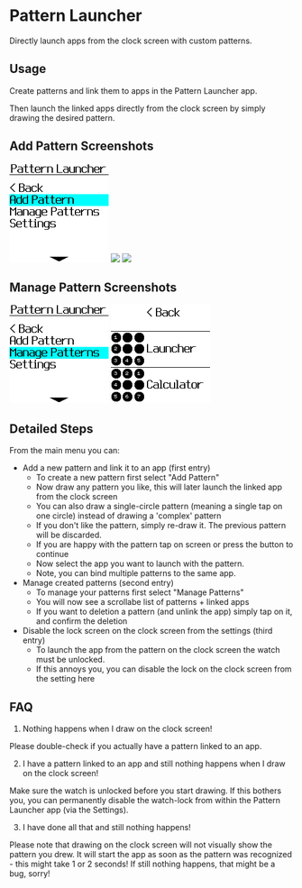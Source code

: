 # Pattern Launcher

Directly launch apps from the clock screen with custom patterns.

## Usage

Create patterns and link them to apps in the Pattern Launcher app.

Then launch the linked apps directly from the clock screen by simply drawing the desired pattern.

## Add Pattern Screenshots

![](main_menu_add.png)
![](add_pattern.png)
![](select_app.png)

## Manage Pattern Screenshots

![](main_menu_manage.png)
![](manage_patterns.png)

## Detailed Steps

From the main menu you can:
- Add a new pattern and link it to an app (first entry)
    - To create a new pattern first select "Add Pattern"
    - Now draw any pattern you like, this will later launch the linked app from the clock screen
    - You can also draw a single-circle pattern (meaning a single tap on one circle) instead of drawing a 'complex' pattern
    - If you don't like the pattern, simply re-draw it. The previous pattern will be discarded.
    - If you are happy with the pattern tap on screen or press the button to continue
    - Now select the app you want to launch with the pattern.
    - Note, you can bind multiple patterns to the same app.
- Manage created patterns (second entry)
    - To manage your patterns first select "Manage Patterns"
    - You will now see a scrollabe list of patterns + linked apps
    - If you want to deletion a pattern (and unlink the app) simply tap on it, and confirm the deletion
- Disable the lock screen on the clock screen from the settings (third entry)
    - To launch the app from the pattern on the clock screen the watch must be unlocked.
    - If this annoys you, you can disable the lock on the clock screen from the setting here

## FAQ

1) Nothing happens when I draw on the clock screen!

Please double-check if you actually have a pattern linked to an app.

2) I have a pattern linked to an app and still nothing happens when I draw on the clock screen!

Make sure the watch is unlocked before you start drawing. If this bothers you, you can permanently disable the watch-lock from within the Pattern Launcher app (via the Settings).

3) I have done all that and still nothing happens!

Please note that drawing on the clock screen will not visually show the pattern you drew. It will start the app as soon as the pattern was recognized - this might take 1 or 2 seconds! If still nothing happens, that might be a bug, sorry!
